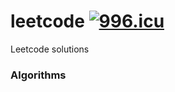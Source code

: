 # leetcode [![996.icu](https://img.shields.io/badge/link-996.icu-red.svg)](https://996.icu)

Leetcode solutions

### Algorithms
